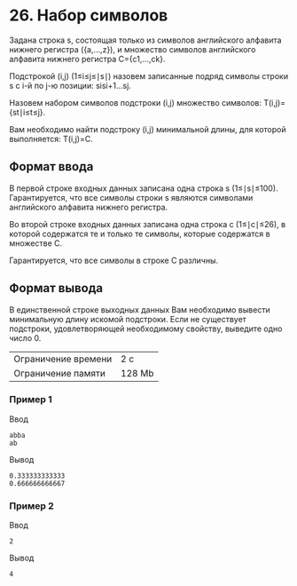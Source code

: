 # 26. Набор символов

Задана строка s, состоящая только из символов английского алфавита нижнего регистра ({a,…,z}), и множество символов английского алфавита нижнего регистра C={c1,…,ck}.

Подстрокой (i,j) (1≤i≤j≤∣s∣) назовем записанные подряд символы строки s с i-й по j-ю позиции: sisi+1…sj.

Назовем набором символов подстроки (i,j) множество символов: T(i,j)={st∣i≤t≤j}.

Вам необходимо найти подстроку (i,j) минимальной длины, для которой выполняется: T(i,j)=C.

## Формат ввода

В первой строке входных данных записана одна строка s (1≤∣s∣≤100). Гарантируется, что все символы строки s являются символами английского алфавита нижнего регистра.

Во второй строке входных данных записана одна строка c (1≤∣c∣≤26), в которой содержатся те и только те символы, которые содержатся в множестве C.

Гарантируется, что все символы в строке C различны.

## Формат вывода

В единственной строке выходных данных Вам необходимо вывести минимальную длину искомой подстроки. Если не существует подстроки, удовлетворяющей необходимому свойству, выведите одно число 0.

<table>
 <tr>
    <td>Ограничение времени</td>
    <td>2 c</td>
 </tr>
 <tr>
    <td>Ограничение памяти</td>
    <td>128 Mb</td>
 </tr>
</table>

### Пример 1

Ввод

    abba
    ab

Вывод

    0.333333333333
    0.666666666667

### Пример 2

Ввод

    2

Вывод

    4
